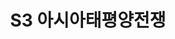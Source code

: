 ---
lastmod: 2021-11-12
title: S3 아시아태평양전쟁
weight: 
type: page
components: 
  - "https://r2.ccwps.org/resize/comfortwomen-03.png"
description: "R3-Series 3 아시아태평양전쟁"
---